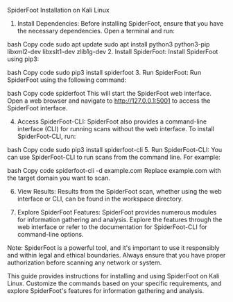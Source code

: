 SpiderFoot Installation on Kali Linux
1. Install Dependencies:
Before installing SpiderFoot, ensure that you have the necessary dependencies. Open a terminal and run:

bash
Copy code
sudo apt update
sudo apt install python3 python3-pip libxml2-dev libxslt1-dev zlib1g-dev
2. Install SpiderFoot:
Install SpiderFoot using pip3:

bash
Copy code
sudo pip3 install spiderfoot
3. Run SpiderFoot:
Run SpiderFoot using the following command:

bash
Copy code
spiderfoot
This will start the SpiderFoot web interface. Open a web browser and navigate to http://127.0.0.1:5001 to access the SpiderFoot interface.

4. Access SpiderFoot-CLI:
SpiderFoot also provides a command-line interface (CLI) for running scans without the web interface. To install SpiderFoot-CLI, run:

bash
Copy code
sudo pip3 install spiderfoot-cli
5. Run SpiderFoot-CLI:
You can use SpiderFoot-CLI to run scans from the command line. For example:

bash
Copy code
spiderfoot-cli -d example.com
Replace example.com with the target domain you want to scan.

6. View Results:
Results from the SpiderFoot scan, whether using the web interface or CLI, can be found in the workspace directory.

7. Explore SpiderFoot Features:
SpiderFoot provides numerous modules for information gathering and analysis. Explore the features through the web interface or refer to the documentation for SpiderFoot-CLI for command-line options.

Note:
SpiderFoot is a powerful tool, and it's important to use it responsibly and within legal and ethical boundaries. Always ensure that you have proper authorization before scanning any network or system.

This guide provides instructions for installing and using SpiderFoot on Kali Linux. Customize the commands based on your specific requirements, and explore SpiderFoot's features for information gathering and analysis.